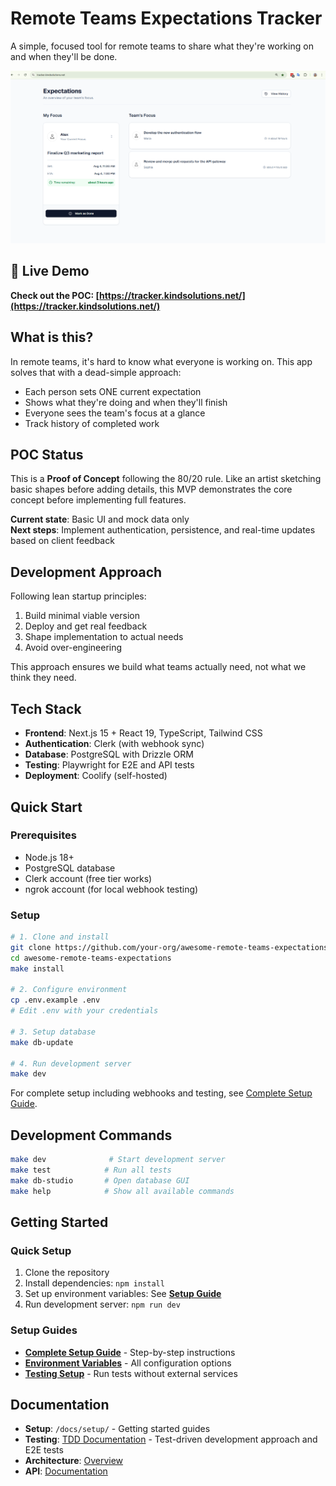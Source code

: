 # Remote Teams Expectations Tracker

A simple, focused tool for remote teams to share what they're working on and when they'll be done.

![Web App Initial Version](preview/web%20app%20init%20version%20.png)

## 🚀 Live Demo

**Check out the POC: [https://tracker.kindsolutions.net/](https://tracker.kindsolutions.net/)**

## What is this?

In remote teams, it's hard to know what everyone is working on. This app solves that with a dead-simple approach:
- Each person sets ONE current expectation
- Shows what they're doing and when they'll finish
- Everyone sees the team's focus at a glance
- Track history of completed work

## POC Status

This is a **Proof of Concept** following the 80/20 rule. Like an artist sketching basic shapes before adding details, this MVP demonstrates the core concept before implementing full features.

**Current state**: Basic UI and mock data only  
**Next steps**: Implement authentication, persistence, and real-time updates based on client feedback

## Development Approach

Following lean startup principles:
1. Build minimal viable version
2. Deploy and get real feedback
3. Shape implementation to actual needs
4. Avoid over-engineering

This approach ensures we build what teams actually need, not what we think they need.

## Tech Stack

- **Frontend**: Next.js 15 + React 19, TypeScript, Tailwind CSS
- **Authentication**: Clerk (with webhook sync)
- **Database**: PostgreSQL with Drizzle ORM
- **Testing**: Playwright for E2E and API tests
- **Deployment**: Coolify (self-hosted)

## Quick Start

### Prerequisites
- Node.js 18+
- PostgreSQL database
- Clerk account (free tier works)
- ngrok account (for local webhook testing)

### Setup
```bash
# 1. Clone and install
git clone https://github.com/your-org/awesome-remote-teams-expectations.git
cd awesome-remote-teams-expectations
make install

# 2. Configure environment
cp .env.example .env
# Edit .env with your credentials

# 3. Setup database
make db-update

# 4. Run development server
make dev
```

For complete setup including webhooks and testing, see [Complete Setup Guide](docs/setup/complete-setup-guide.md).

## Development Commands

```bash
make dev              # Start development server
make test            # Run all tests
make db-studio       # Open database GUI
make help            # Show all available commands
```

## Getting Started

### Quick Setup
1. Clone the repository
2. Install dependencies: `npm install`
3. Set up environment variables: See **[Setup Guide](./docs/setup/README.md)**
4. Run development server: `npm run dev`

### Setup Guides
- **[Complete Setup Guide](./docs/setup/README.md)** - Step-by-step instructions
- **[Environment Variables](./docs/setup/env-variables.md)** - All configuration options
- **[Testing Setup](./docs/setup/testing.md)** - Run tests without external services

## Documentation

- **Setup**: `/docs/setup/` - Getting started guides
- **Testing**: [TDD Documentation](docs/testing/docmap.md) - Test-driven development approach and E2E tests
- **Architecture**: [Overview](docs/entrypoint.md)
- **API**: [Documentation](docs/backend/docmap.md)

